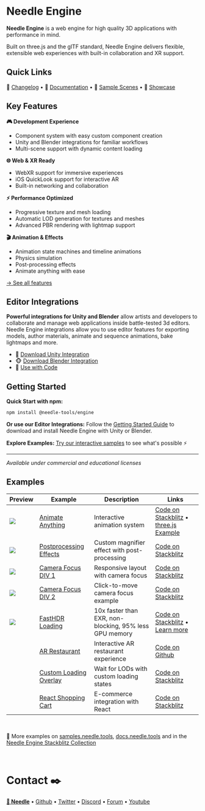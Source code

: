 # Needle Engine 

**Needle Engine** is a web engine for high quality 3D applications with performance in mind.

Built on three.js and the glTF standard, Needle Engine delivers flexible, extensible web experiences with built-in collaboration and XR support.

## Quick Links
🏓 [Changelog](https://github.com/needle-tools/needle-engine-support/releases) • 📑 [Documentation](https://docs.needle.tools) • 🧠 [Sample Scenes](https://samples.needle.tools) • 💎 [Showcase](https://engine.needle.tools/samples/?overlay=showcase)

## Key Features

**🎮 Development Experience**
- Component system with easy custom component creation
- Unity and Blender integrations for familiar workflows
- Multi-scene support with dynamic content loading

**🌐 Web & XR Ready**
- WebXR support for immersive experiences
- iOS QuickLook support for interactive AR
- Built-in networking and collaboration

**⚡ Performance Optimized**
- Progressive texture and mesh loading
- Automatic LOD generation for textures and meshes
- Advanced PBR rendering with lightmap support

**🎬 Animation & Effects**
- Animation state machines and timeline animations
- Physics simulation
- Post-processing effects
- Animate anything with ease

[→ See all features](https://docs.needle.tools/features)

## Editor Integrations

**Powerful integrations for Unity and Blender** allow artists and developers to collaborate and manage web applications inside battle-tested 3d editors. Needle Engine integrations allow you to use editor features for exporting models, author materials, animate and sequence animations, bake lightmaps and more.   
- 🎲 [Download Unity Integration](https://engine.needle.tools/downloads/unity)
- 🐵 [Download Blender Integration](https://engine.needle.tools/downloads/blender)
- 📜 [Use with Code](https://engine.needle.tools/docs/three/)

## Getting Started

**Quick Start with npm:**
```bash
npm install @needle-tools/engine
```

**Or use our Editor Integrations:** Follow the [Getting Started Guide](https://docs.needle.tools/getting-started) to download and install Needle Engine with Unity or Blender.

**Explore Examples:** [Try our interactive samples](https://engine.needle.tools/samples) to see what's possible ⚡

---

*Available under commercial and educational licenses*

## Examples

| Preview | Example | Description | Links |
|---------|---------|-------------|-------|
| [![](https://cdn.needle.tools/static/images/changelog/khr_animation_pointer-thumbnail.jpg?1)](https://khr-animation-pointer-zubcksz2dgy3k.needle.run/) | [Animate Anything](https://khr-animation-pointer-zubcksz2dgy3k.needle.run/) | Interactive animation system | [Code on Stackblitz](https://stackblitz.com/edit/needle-engine-animate-anything?file=src%2Fmain.ts) • [three.js Example](https://threejs.org/examples/?q=gltf#webgl_loader_gltf_animation_pointer) |
| [![](https://cdn.needle.tools/static/images/changelog/magnifier-postprocessing-example-thumbnail.jpg)](https://antialiasing-and-postprocessing-zubcksz1o8daw.needle.run/) | [Postprocessing Effects](https://antialiasing-and-postprocessing-zubcksz1o8daw.needle.run/) | Custom magnifier effect with post-processing | [Code on Stackblitz](https://stackblitz.com/edit/needle-engine-postprocessing) |
| [![](https://cdn.needle.tools/static/images/changelog/4.8.8-focus-thumbnail.jpg)](https://responsive-layout-z23hmxb22no6t.needle.run/) | [Camera Focus DIV 1](https://responsive-layout-z23hmxb22no6t.needle.run/) | Responsive layout with camera focus | [Code on Stackblitz](https://stackblitz.com/edit/needle-engine-camera-focus-rect?file=src%2Fsidebar.ts,index.html,src%2Fmain.ts) |
| [![](https://cdn.needle.tools/static/images/changelog/4.8.8-focus-2-thumbnail.jpg)](https://responsive-layout-click-example-z23hmxbzuyk6y.needle.run/) | [Camera Focus DIV 2](https://responsive-layout-click-example-z23hmxbzuyk6y.needle.run/) | Click-to-move camera focus example | [Code on Stackblitz](https://stackblitz.com/edit/needle-engine-camera-focus-rect-click-to-move?file=index.html,src%2Fmain.ts) |
| [![](https://cdn.needle.tools/static/images/changelog/fasthdr-thumbnail.jpg?1)](https://fasthdr-needle-engine-zubcks1li2iy.needle.run/) | [FastHDR Loading](https://fasthdr-needle-engine-zubcks1li2iy.needle.run/) | 10x faster than EXR, non-blocking, 95% less GPU memory | [Code on Stackblitz](https://stackblitz.com/edit/needle-fast-hdri-needle-engine) • [Learn more](https://cloud.needle.tools/hdris) |
| | [AR Restaurant](https://ar-restaurant-example-zubcks1t14le.needle.run/) | Interactive AR restaurant experience | [Code on Github](https://github.com/needle-engine/ar-restaurant-example) |
| | [Custom Loading Overlay](https://lods-loading-overlay-z23hmxbz29h8vr.needle.run/) | Wait for LODs with custom loading states | [Code on Stackblitz](https://stackblitz.com/edit/needle-engine-wait-for-lods) |
| | [React Shopping Cart](https://reactshoppingcart-z23hmxbzcfkmf.needle.run/) | E-commerce integration with React | [Code on Stackblitz](https://stackblitz.com/edit/needle-react-shopping-cart-2) |

<br/>

👋 More examples on [samples.needle.tools](https://samples.needle.tools/), [docs.needle.tools](https://docs.needle.tools) and in the [Needle Engine Stackblitz Collection](https://stackblitz.com/@marwie/collections/needle-engine)

<br />

# Contact ✒️
<b>[🌵 Needle](https://needle.tools)</b> • 
[Github](https://github.com/needle-tools) • 
[Twitter](https://twitter.com/NeedleTools) • 
[Discord](https://discord.needle.tools) • 
[Forum](https://forum.needle.tools) • 
[Youtube](https://www.youtube.com/@needle-tools)